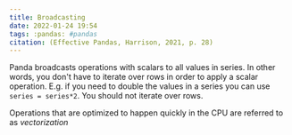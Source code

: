 ```yaml
---
title: Broadcasting
date: 2022-01-24 19:54
tags: :pandas: #pandas
citation: (Effective Pandas, Harrison, 2021, p. 28)
---
```


Panda broadcasts operations with scalars to all values in series. In other words, you don't have to iterate over rows in order to apply a scalar operation. E.g. if you need to double the values in a series you can use `series = series*2`. You should not iterate over rows.

Operations that are optimized to happen quickly in the CPU are referred to as _vectorization_
